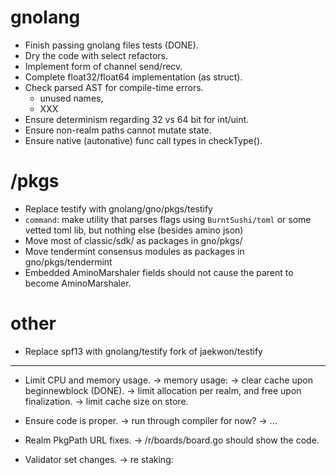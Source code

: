 # gnolang
  * Finish passing gnolang files tests (DONE).
  * Dry the code with select refactors.
  * Implement form of channel send/recv.
  * Complete float32/float64 implementation (as struct).
  * Check parsed AST for compile-time errors.
    - unused names,
    - XXX
  * Ensure determinism regarding 32 vs 64 bit for int/uint.
  * Ensure non-realm paths cannot mutate state.
  * Ensure native (autonative) func call types in checkType().

# /pkgs
  * Replace testify with gnolang/gno/pkgs/testify
  * `command`: make utility that parses flags using `BurntSushi/toml` or some vetted toml lib, but nothing else (besides amino json)
  * Move most of classic/sdk/ as packages in gno/pkgs/
  * Move tendermint consensus modules as packages in gno/pkgs/tendermint
  * Embedded AminoMarshaler fields should not cause the parent to become AminoMarshaler.

# other
  * Replace spf13 with gnolang/testify fork of jaekwon/testify

----------------------------------------

* Limit CPU and memory usage.
 -> memory usage: 
 -> clear cache upon beginnewblock (DONE).
 -> limit allocation per realm, and free upon finalization.
 -> limit cache size on store.

* Ensure code is proper.
 -> run through compiler for now?
 -> ...

* Realm PkgPath URL fixes.
 -> /r/boards/board.go should show the code.

* Validator set changes.
 -> re staking:
